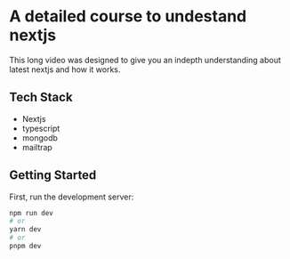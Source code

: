 # A detailed course to undestand nextjs

This long video was designed to give you an indepth understanding about latest nextjs and how it works. 

## Tech Stack
- Nextjs
- typescript
- mongodb
- mailtrap


## Getting Started

First, run the development server:

```bash
npm run dev
# or
yarn dev
# or
pnpm dev
```


